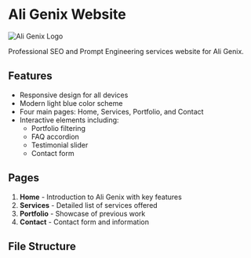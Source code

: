 # Ali Genix Website

![Ali Genix Logo](images/logo.png)

Professional SEO and Prompt Engineering services website for Ali Genix.

## Features

- Responsive design for all devices
- Modern light blue color scheme
- Four main pages: Home, Services, Portfolio, and Contact
- Interactive elements including:
  - Portfolio filtering
  - FAQ accordion
  - Testimonial slider
  - Contact form

## Pages

1. **Home** - Introduction to Ali Genix with key features
2. **Services** - Detailed list of services offered
3. **Portfolio** - Showcase of previous work
4. **Contact** - Contact form and information

## File Structure
